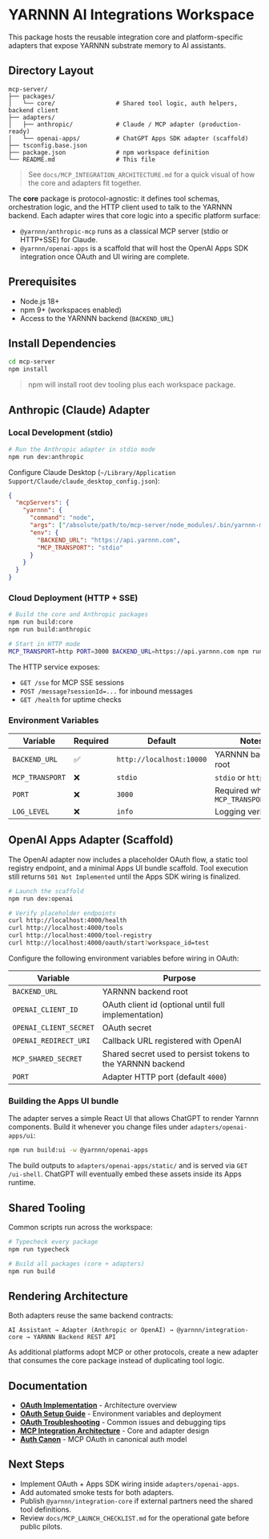 # YARNNN AI Integrations Workspace

This package hosts the reusable integration core and platform-specific adapters that expose YARNNN substrate memory to AI assistants.

## Directory Layout

```
mcp-server/
├── packages/
│   └── core/                 # Shared tool logic, auth helpers, backend client
├── adapters/
│   ├── anthropic/            # Claude / MCP adapter (production-ready)
│   └── openai-apps/          # ChatGPT Apps SDK adapter (scaffold)
├── tsconfig.base.json
├── package.json              # npm workspace definition
└── README.md                 # This file
```

> See `docs/MCP_INTEGRATION_ARCHITECTURE.md` for a quick visual of how the core
> and adapters fit together.

The **core** package is protocol-agnostic: it defines tool schemas, orchestration logic, and the HTTP client used to talk to the YARNNN backend. Each adapter wires that core logic into a specific platform surface:

- `@yarnnn/anthropic-mcp` runs as a classical MCP server (stdio or HTTP+SSE) for Claude.
- `@yarnnn/openai-apps` is a scaffold that will host the OpenAI Apps SDK integration once OAuth and UI wiring are complete.

## Prerequisites

- Node.js 18+
- npm 9+ (workspaces enabled)
- Access to the YARNNN backend (`BACKEND_URL`)

## Install Dependencies

```bash
cd mcp-server
npm install
```

> npm will install root dev tooling plus each workspace package.

## Anthropic (Claude) Adapter

### Local Development (stdio)

```bash
# Run the Anthropic adapter in stdio mode
npm run dev:anthropic
```

Configure Claude Desktop (`~/Library/Application Support/Claude/claude_desktop_config.json`):

```json
{
  "mcpServers": {
    "yarnnn": {
      "command": "node",
      "args": ["/absolute/path/to/mcp-server/node_modules/.bin/yarnnn-mcp-anthropic"],
      "env": {
        "BACKEND_URL": "https://api.yarnnn.com",
        "MCP_TRANSPORT": "stdio"
      }
    }
  }
}
```

### Cloud Deployment (HTTP + SSE)

```bash
# Build the core and Anthropic packages
npm run build:core
npm run build:anthropic

# Start in HTTP mode
MCP_TRANSPORT=http PORT=3000 BACKEND_URL=https://api.yarnnn.com npm run start -w @yarnnn/anthropic-mcp
```

The HTTP service exposes:

- `GET /sse` for MCP SSE sessions
- `POST /message?sessionId=...` for inbound messages
- `GET /health` for uptime checks

### Environment Variables

| Variable | Required | Default | Notes |
|----------|----------|---------|-------|
| `BACKEND_URL` | ✅ | `http://localhost:10000` | YARNNN backend root |
| `MCP_TRANSPORT` | ❌ | `stdio` | `stdio` or `http` |
| `PORT` | ❌ | `3000` | Required when `MCP_TRANSPORT=http` |
| `LOG_LEVEL` | ❌ | `info` | Logging verbosity |

## OpenAI Apps Adapter (Scaffold)

The OpenAI adapter now includes a placeholder OAuth flow, a static tool registry
endpoint, and a minimal Apps UI bundle scaffold. Tool execution still returns
`501 Not Implemented` until the Apps SDK wiring is finalized.

```bash
# Launch the scaffold
npm run dev:openai

# Verify placeholder endpoints
curl http://localhost:4000/health
curl http://localhost:4000/tools
curl http://localhost:4000/tool-registry
curl http://localhost:4000/oauth/start?workspace_id=test
```

Configure the following environment variables before wiring in OAuth:

| Variable | Purpose |
|----------|---------|
| `BACKEND_URL` | YARNNN backend root |
| `OPENAI_CLIENT_ID` | OAuth client id (optional until full implementation) |
| `OPENAI_CLIENT_SECRET` | OAuth secret |
| `OPENAI_REDIRECT_URI` | Callback URL registered with OpenAI |
| `MCP_SHARED_SECRET` | Shared secret used to persist tokens to the YARNNN backend |
| `PORT` | Adapter HTTP port (default `4000`) |

### Building the Apps UI bundle

The adapter serves a simple React UI that allows ChatGPT to render Yarnnn
components. Build it whenever you change files under `adapters/openai-apps/ui`:

```bash
npm run build:ui -w @yarnnn/openai-apps
```

The build outputs to `adapters/openai-apps/static/` and is served via
`GET /ui-shell`. ChatGPT will eventually embed these assets inside its Apps
runtime.

## Shared Tooling

Common scripts run across the workspace:

```bash
# Typecheck every package
npm run typecheck

# Build all packages (core + adapters)
npm run build
```

## Rendering Architecture

Both adapters reuse the same backend contracts:

```
AI Assistant → Adapter (Anthropic or OpenAI) → @yarnnn/integration-core → YARNNN Backend REST API
```

As additional platforms adopt MCP or other protocols, create a new adapter that consumes the core package instead of duplicating tool logic.

## Documentation

- **[OAuth Implementation](docs/OAUTH_IMPLEMENTATION_SUMMARY.md)** - Architecture overview
- **[OAuth Setup Guide](docs/OAUTH_SETUP.md)** - Environment variables and deployment
- **[OAuth Troubleshooting](docs/OAUTH_TROUBLESHOOTING.md)** - Common issues and debugging tips
- **[MCP Integration Architecture](docs/MCP_INTEGRATION_ARCHITECTURE.md)** - Core and adapter design
- **[Auth Canon](../docs/YARNNN_AUTH_CANON.md#mcp-oauth-integration)** - MCP OAuth in canonical auth model

## Next Steps

- Implement OAuth + Apps SDK wiring inside `adapters/openai-apps`.
- Add automated smoke tests for both adapters.
- Publish `@yarnnn/integration-core` if external partners need the shared tool definitions.
- Review `docs/MCP_LAUNCH_CHECKLIST.md` for the operational gate before public pilots.
